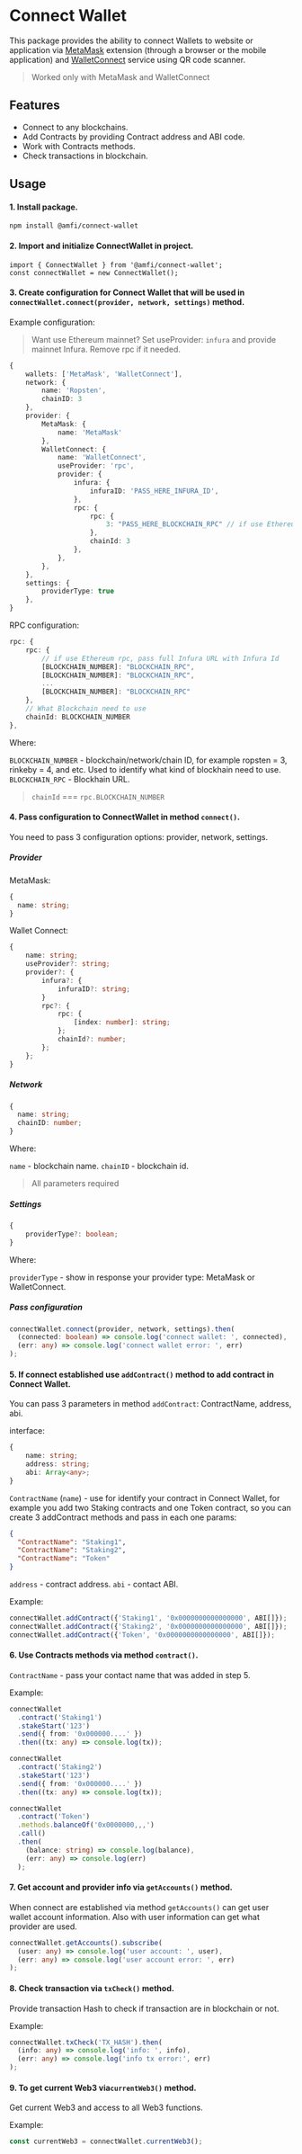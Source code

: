 # Connect Wallet

This package provides the ability to connect Wallets to website or application via [MetaMask](https://metamask.io) extension (through a browser or the mobile application) and [WalletConnect](https://walletconnect.org) service using QR code scanner.

> Worked only with MetaMask and WalletConnect

## Features

- Connect to any blockchains.
- Add Contracts by providing Contract address and ABI code.
- Work with Contracts methods.
- Check transactions in blockchain.

## Usage

#### 1. Install package.

`npm install @amfi/connect-wallet`

#### 2. Import and initialize ConnectWallet in project.

```typescrpt
import { ConnectWallet } from '@amfi/connect-wallet';
const connectWallet = new ConnectWallet();
```

#### 3. Create configuration for Connect Wallet that will be used in `connectWallet.connect(provider, network, settings)` method.

Example configuration:

> Want use Ethereum mainnet? Set useProvider: `infura` and provide mainnet Infura. Remove rpc if it needed.

```typescript
{
	wallets: ['MetaMask', 'WalletConnect'],
	network: {
		name: 'Ropsten',
		chainID: 3
	},
	provider: {
		MetaMask: {
			name: 'MetaMask'
		},
		WalletConnect: {
			name: 'WalletConnect',
			useProvider: 'rpc',
			provider: {
				infura: {
					infuraID: 'PASS_HERE_INFURA_ID',
				},
				rpc: {
					rpc: {
						3: "PASS_HERE_BLOCKCHAIN_RPC" // if use Ethereum rpc, pass full Infura URL with Infura Id
					},
					chainId: 3
				},
			},
		},
	},
	settings: {
		providerType: true
	},
}
```

RPC configuration:

```typescript
rpc: {
	rpc: {
		// if use Ethereum rpc, pass full Infura URL with Infura Id
		[BLOCKCHAIN_NUMBER]: "BLOCKCHAIN_RPC",
		[BLOCKCHAIN_NUMBER]: "BLOCKCHAIN_RPC",
		...
		[BLOCKCHAIN_NUMBER]: "BLOCKCHAIN_RPC"
	},
	// What Blockchain need to use
	chainId: BLOCKCHAIN_NUMBER
},
```

Where:

`BLOCKCHAIN_NUMBER` - blockchain/network/chain ID, for example ropsten = 3, rinkeby = 4, and etc. Used to identify what kind of blockhain need to use.
`BLOCKCHAIN_RPC` - Blockhain URL.

> `chainId` === `rpc.BLOCKCHAIN_NUMBER`

#### 4. Pass configuration to ConnectWallet in method `connect()`.

You need to pass 3 configuration options: provider, network, settings.

##### Provider

MetaMask:

```typescript
{
  name: string;
}
```

Wallet Connect:

```typescript
{
	name: string;
	useProvider?: string;
	provider?: {
		infura?: {
			infuraID?: string;
		}
		rpc?: {
			rpc: {
				[index: number]: string;
			};
			chainId?: number;
		};
	};
}
```

##### Network

```typescript
{
  name: string;
  chainID: number;
}
```

Where:

`name` - blockchain name.
`chainID` - blockchain id.

> All parameters required

##### Settings

```typescript
{
	providerType?: boolean;
}
```

Where:

`providerType` - show in response your provider type: MetaMask or WalletConnect.

##### Pass configuration

```typescript
connectWallet.connect(provider, network, settings).then(
  (connected: boolean) => console.log('connect wallet: ', connected),
  (err: any) => console.log('connect wallet error: ', err)
);
```

#### 5. If connect established use `addContract()` method to add contract in Connect Wallet.

You can pass 3 parameters in method `addContract`: ContractName, address, abi.

interface:

```typescript
{
	name: string;
	address: string;
	abi: Array<any>;
}
```

`ContractName` (`name`) - use for identify your contract in Connect Wallet, for example you add two Staking contracts and one Token contract, so you can create 3 addContract methods and pass in each one params:

```json
{
  "ContractName": "Staking1",
  "ContractName": "Staking2",
  "ContractName": "Token"
}
```

`address` - contract address.
`abi` - contact ABI.

Example:

```typescript
connectWallet.addContract({'Staking1', '0x0000000000000000', ABI[]});
connectWallet.addContract({'Staking2', '0x0000000000000000', ABI[]});
connectWallet.addContract({'Token', '0x0000000000000000', ABI[]});
```

#### 6. Use Contracts methods via method `contract()`.

`ContractName` - pass your contact name that was added in step 5.

Example:

```typescript
connectWallet
  .contract('Staking1')
  .stakeStart('123')
  .send({ from: '0x000000....' })
  .then((tx: any) => console.log(tx));

connectWallet
  .contract('Staking2')
  .stakeStart('123')
  .send({ from: '0x000000....' })
  .then((tx: any) => console.log(tx));

connectWallet
  .contract('Token')
  .methods.balanceOf('0x0000000,,,')
  .call()
  .then(
    (balance: string) => console.log(balance),
    (err: any) => console.log(err)
  );
```

#### 7. Get account and provider info via `getAccounts()` method.

When connect are established via method `getAccounts()` can get user wallet account information. Also with user information can get what provider are used.

```typescript
connectWallet.getAccounts().subscribe(
  (user: any) => console.log('user account: ', user),
  (err: any) => console.log('user account error: ', err)
);
```

#### 8. Check transaction via `txCheck()` method.

Provide transaction Hash to check if transaction are in blockchain or not.

Example:

```typescript
connectWallet.txCheck('TX_HASH').then(
  (info: any) => console.log('info: ', info),
  (err: any) => console.log('info tx error:', err)
);
```

#### 9. To get current Web3 via`currentWeb3()` method.

Get current Web3 and access to all Web3 functions.

Example:

```typescript
const currentWeb3 = connectWallet.currentWeb3();
```

